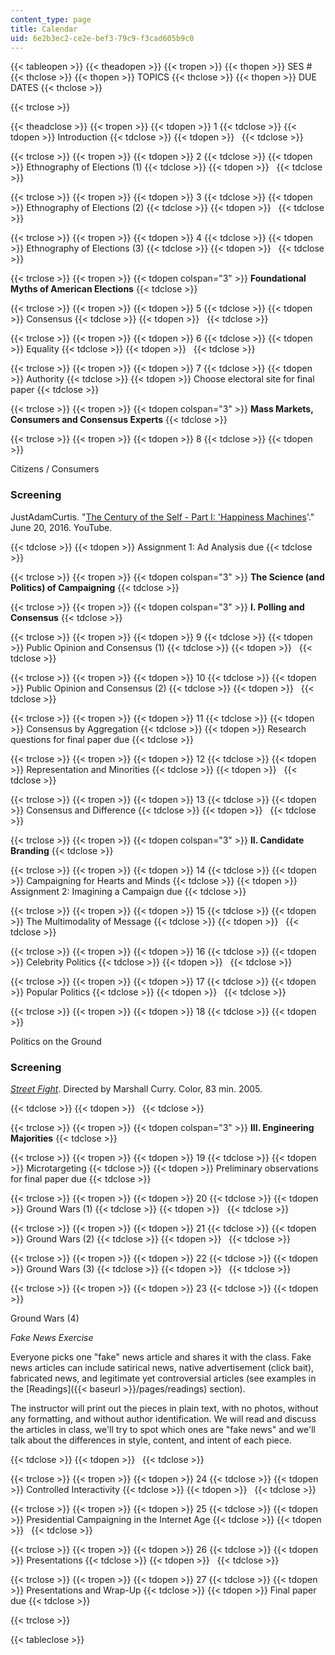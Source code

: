 ```yaml
---
content_type: page
title: Calendar
uid: 6e2b3ec2-ce2e-bef3-79c9-f3cad605b9c0
---
```


{{< tableopen >}}
{{< theadopen >}}
{{< tropen >}}
{{< thopen >}}
SES #
{{< thclose >}}
{{< thopen >}}
TOPICS
{{< thclose >}}
{{< thopen >}}
DUE DATES
{{< thclose >}}

{{< trclose >}}

{{< theadclose >}}
{{< tropen >}}
{{< tdopen >}}
1
{{< tdclose >}}
{{< tdopen >}}
Introduction
{{< tdclose >}}
{{< tdopen >}}
 
{{< tdclose >}}

{{< trclose >}}
{{< tropen >}}
{{< tdopen >}}
2
{{< tdclose >}}
{{< tdopen >}}
Ethnography of Elections (1)
{{< tdclose >}}
{{< tdopen >}}
 
{{< tdclose >}}

{{< trclose >}}
{{< tropen >}}
{{< tdopen >}}
3
{{< tdclose >}}
{{< tdopen >}}
Ethnography of Elections (2)
{{< tdclose >}}
{{< tdopen >}}
 
{{< tdclose >}}

{{< trclose >}}
{{< tropen >}}
{{< tdopen >}}
4
{{< tdclose >}}
{{< tdopen >}}
Ethnography of Elections (3)
{{< tdclose >}}
{{< tdopen >}}
 
{{< tdclose >}}

{{< trclose >}}
{{< tropen >}}
{{< tdopen colspan="3" >}}
**Foundational Myths of American Elections**
{{< tdclose >}}

{{< trclose >}}
{{< tropen >}}
{{< tdopen >}}
5
{{< tdclose >}}
{{< tdopen >}}
Consensus
{{< tdclose >}}
{{< tdopen >}}
 
{{< tdclose >}}

{{< trclose >}}
{{< tropen >}}
{{< tdopen >}}
6
{{< tdclose >}}
{{< tdopen >}}
Equality
{{< tdclose >}}
{{< tdopen >}}
 
{{< tdclose >}}

{{< trclose >}}
{{< tropen >}}
{{< tdopen >}}
7
{{< tdclose >}}
{{< tdopen >}}
Authority
{{< tdclose >}}
{{< tdopen >}}
Choose electoral site for final paper
{{< tdclose >}}

{{< trclose >}}
{{< tropen >}}
{{< tdopen colspan="3" >}}
**Mass Markets, Consumers and Consensus Experts**
{{< tdclose >}}

{{< trclose >}}
{{< tropen >}}
{{< tdopen >}}
8
{{< tdclose >}}
{{< tdopen >}}


Citizens / Consumers

### Screening

JustAdamCurtis. "[The Century of the Self - Part I: 'Happiness Machines](https://www.youtube.com/watch?v=DnPmg0R1M04)'." June 20, 2016. YouTube.


{{< tdclose >}}
{{< tdopen >}}
Assignment 1: Ad Analysis due
{{< tdclose >}}

{{< trclose >}}
{{< tropen >}}
{{< tdopen colspan="3" >}}
**The Science (and Politics) of Campaigning**
{{< tdclose >}}

{{< trclose >}}
{{< tropen >}}
{{< tdopen colspan="3" >}}
**I. Polling and Consensus**
{{< tdclose >}}

{{< trclose >}}
{{< tropen >}}
{{< tdopen >}}
9
{{< tdclose >}}
{{< tdopen >}}
Public Opinion and Consensus (1)
{{< tdclose >}}
{{< tdopen >}}
 
{{< tdclose >}}

{{< trclose >}}
{{< tropen >}}
{{< tdopen >}}
10
{{< tdclose >}}
{{< tdopen >}}
Public Opinion and Consensus (2)
{{< tdclose >}}
{{< tdopen >}}
 
{{< tdclose >}}

{{< trclose >}}
{{< tropen >}}
{{< tdopen >}}
11
{{< tdclose >}}
{{< tdopen >}}
Consensus by Aggregation
{{< tdclose >}}
{{< tdopen >}}
Research questions for final paper due
{{< tdclose >}}

{{< trclose >}}
{{< tropen >}}
{{< tdopen >}}
12
{{< tdclose >}}
{{< tdopen >}}
Representation and Minorities
{{< tdclose >}}
{{< tdopen >}}
 
{{< tdclose >}}

{{< trclose >}}
{{< tropen >}}
{{< tdopen >}}
13
{{< tdclose >}}
{{< tdopen >}}
Consensus and Difference
{{< tdclose >}}
{{< tdopen >}}
 
{{< tdclose >}}

{{< trclose >}}
{{< tropen >}}
{{< tdopen colspan="3" >}}
**II. Candidate Branding**
{{< tdclose >}}

{{< trclose >}}
{{< tropen >}}
{{< tdopen >}}
14
{{< tdclose >}}
{{< tdopen >}}
Campaigning for Hearts and Minds
{{< tdclose >}}
{{< tdopen >}}
Assignment 2: Imagining a Campaign due
{{< tdclose >}}

{{< trclose >}}
{{< tropen >}}
{{< tdopen >}}
15
{{< tdclose >}}
{{< tdopen >}}
The Multimodality of Message
{{< tdclose >}}
{{< tdopen >}}
 
{{< tdclose >}}

{{< trclose >}}
{{< tropen >}}
{{< tdopen >}}
16
{{< tdclose >}}
{{< tdopen >}}
Celebrity Politics
{{< tdclose >}}
{{< tdopen >}}
 
{{< tdclose >}}

{{< trclose >}}
{{< tropen >}}
{{< tdopen >}}
17
{{< tdclose >}}
{{< tdopen >}}
Popular Politics
{{< tdclose >}}
{{< tdopen >}}
 
{{< tdclose >}}

{{< trclose >}}
{{< tropen >}}
{{< tdopen >}}
18
{{< tdclose >}}
{{< tdopen >}}


Politics on the Ground

### Screening

[_Street Fight_](http://www.imdb.com/title/tt0457496/?ref_=fn_al_tt_2). Directed by Marshall Curry. Color, 83 min. 2005.


{{< tdclose >}}
{{< tdopen >}}
 
{{< tdclose >}}

{{< trclose >}}
{{< tropen >}}
{{< tdopen colspan="3" >}}
**III. Engineering Majorities**
{{< tdclose >}}

{{< trclose >}}
{{< tropen >}}
{{< tdopen >}}
19
{{< tdclose >}}
{{< tdopen >}}
Microtargeting
{{< tdclose >}}
{{< tdopen >}}
Preliminary observations for final paper due
{{< tdclose >}}

{{< trclose >}}
{{< tropen >}}
{{< tdopen >}}
20
{{< tdclose >}}
{{< tdopen >}}
Ground Wars (1)
{{< tdclose >}}
{{< tdopen >}}
 
{{< tdclose >}}

{{< trclose >}}
{{< tropen >}}
{{< tdopen >}}
21
{{< tdclose >}}
{{< tdopen >}}
Ground Wars (2)
{{< tdclose >}}
{{< tdopen >}}
 
{{< tdclose >}}

{{< trclose >}}
{{< tropen >}}
{{< tdopen >}}
22
{{< tdclose >}}
{{< tdopen >}}
Ground Wars (3)
{{< tdclose >}}
{{< tdopen >}}
 
{{< tdclose >}}

{{< trclose >}}
{{< tropen >}}
{{< tdopen >}}
23
{{< tdclose >}}
{{< tdopen >}}


Ground Wars (4)

_Fake News Exercise_

Everyone picks one "fake" news article and shares it with the class. Fake news articles can include satirical news, native advertisement (click bait), fabricated news, and legitimate yet controversial articles (see examples in the [Readings]({{< baseurl >}}/pages/readings) section).

The instructor will print out the pieces in plain text, with no photos, without any formatting, and without author identification. We will read and discuss the articles in class, we'll try to spot which ones are "fake news" and we'll talk about the differences in style, content, and intent of each piece.


{{< tdclose >}}
{{< tdopen >}}
 
{{< tdclose >}}

{{< trclose >}}
{{< tropen >}}
{{< tdopen >}}
24
{{< tdclose >}}
{{< tdopen >}}
Controlled Interactivity
{{< tdclose >}}
{{< tdopen >}}
 
{{< tdclose >}}

{{< trclose >}}
{{< tropen >}}
{{< tdopen >}}
25
{{< tdclose >}}
{{< tdopen >}}
Presidential Campaigning in the Internet Age
{{< tdclose >}}
{{< tdopen >}}
 
{{< tdclose >}}

{{< trclose >}}
{{< tropen >}}
{{< tdopen >}}
26
{{< tdclose >}}
{{< tdopen >}}
Presentations
{{< tdclose >}}
{{< tdopen >}}
 
{{< tdclose >}}

{{< trclose >}}
{{< tropen >}}
{{< tdopen >}}
27
{{< tdclose >}}
{{< tdopen >}}
Presentations and Wrap-Up
{{< tdclose >}}
{{< tdopen >}}
Final paper due
{{< tdclose >}}

{{< trclose >}}

{{< tableclose >}}